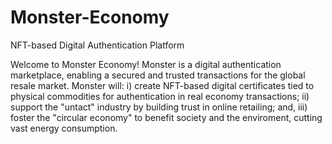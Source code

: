 # Monster-Economy
NFT-based Digital Authentication Platform

Welcome to Monster Economy! 
Monster is a digital authentication marketplace, enabling a secured and trusted transactions for the global resale market. Monster will: i) create NFT-based digital certificates tied to physical commodities for authentication in real economy transactions; ii) support the "untact" industry by building trust in online retailing; and, iii) foster the "circular economy" to benefit society and the enviroment, cutting vast energy consumption. 
